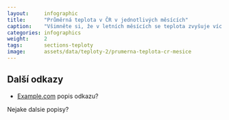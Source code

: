 ```yaml
---
layout:     infographic
title:      "Průměrná teplota v ČR v jednotlivých měsících"
caption:    "Všimněte si, že v letních měsících se teplota zvyšuje víc. Případně nějaká další věta k interpretaci grafu, který je zobrazen výše."
categories: infographics
weight:     2
tags:       sections-teploty
image:      assets/data/teploty-2/prumerna-teplota-cr-mesice
---
```


## Další odkazy

* [Example.com](https://example.com) popis odkazu?

Nejake dalsie popisy?

